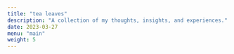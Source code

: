 ```yaml
---
title: "tea leaves"
description: "A collection of my thoughts, insights, and experiences."
date: 2023-03-27
menu: "main"
weight: 5
---
```

